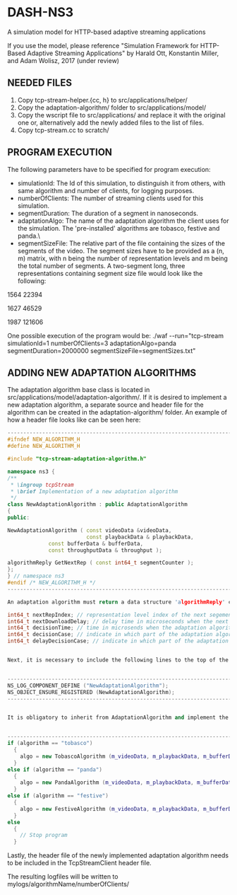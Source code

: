 # DASH-NS3
A simulation model for HTTP-based adaptive streaming applications

If you use the model, please reference "Simulation Framework for HTTP-Based Adaptive Streaming Applications" by Harald Ott, Konstantin Miller, and Adam Wolisz, 2017 (under review)

## NEEDED FILES
1. Copy tcp-stream-helper.{cc, h} to src/applications/helper/
2. Copy the adaptation-algorithm/ folder to src/applications/model/
3. Copy the wscript file to src/applications/ and replace it with the original one or, alternatively add the newly added files to the list of files.
3. Copy tcp-stream.cc to scratch/

## PROGRAM EXECUTION
The following parameters have to be specified for program execution:
- simulationId: The Id of this simulation, to distinguish it from others, with same algorithm and number of clients, for logging purposes.
- numberOfClients: The number of streaming clients used for this simulation.
- segmentDuration: The duration of a segment in nanoseconds.
- adaptationAlgo: The name of the adaptation algorithm the client uses for the simulation. The 'pre-installed' algorithms are tobasco, festive and panda.\
- segmentSizeFile: The relative part of the file containing the sizes of the segments of the video. The segment sizes have to be provided as a (n, m) matrix, with n being the number of representation levels and m being the total number of segments. A two-segment long, three representations containing segment size file would look like the following:
 
 1564 22394
 
 1627 46529
 
 1987 121606

One possible execution of the program would be:
./waf --run="tcp-stream simulationId=1 numberOfClients=3 adaptationAlgo=panda segmentDuration=2000000 segmentSizeFile=segmentSizes.txt"



## ADDING NEW ADAPTATION ALGORITHMS
The adaptation algorithm base class is located in src/applications/model/adaptation-algorithm/. If it is desired to implement a new adaptation algorithm, a separate source and header file for the algorithm can be created in the adaptation-algorithm/ folder. An example of how a header file looks like can be seen here:
```c++
--------------------------------------------------------------------------
#ifndef NEW_ALGORITHM_H
#define NEW_ALGORITHM_H

#include "tcp-stream-adaptation-algorithm.h"

namespace ns3 {
/**
 * \ingroup tcpStream
 * \brief Implementation of a new adaptation algorithm
 */
class NewAdaptationAlgorithm : public AdaptationAlgorithm
{
public:

NewAdaptationAlgorithm ( const videoData &videoData,
                         const playbackData & playbackData,
			 const bufferData & bufferData,
			 const throughputData & throughput );

algorithmReply GetNextRep ( const int64_t segmentCounter );
};
} // namespace ns3
#endif /* NEW_ALGORITHM_H */
--------------------------------------------------------------------------

An adaptation algorithm must return a data structure 'algorithmReply' containing the following members:

int64_t nextRepIndex; // representation level index of the next segement to be downloaded by the client
int64_t nextDownloadDelay; // delay time in microseconds when the next segment shall be requested from the server
int64_t decisionTime; // time in microsends when the adaptation algorithm decided which segment to download next, only for logging purposes
int64_t decisionCase; // indicate in which part of the adaptation algorithm's code the decision was made, which representation level to request next, only for logging purposes
int64_t delayDecisionCase; // indicate in which part of the adaptation algorithm's code the decision was made, how much time in microsends to wait until the segment shall be requested from server, only for logging purposes


Next, it is necessary to include the following lines to the top of the source file. 


--------------------------------------------------------------------------
NS_LOG_COMPONENT_DEFINE ("NewAdaptationAlgorithm");
NS_OBJECT_ENSURE_REGISTERED (NewAdaptationAlgorithm);
--------------------------------------------------------------------------


It is obligatory to inherit from AdaptationAlgorithm and implement the algorithmReply GetNextRep ( const int64_t segmentCounter ) function. Then, the header and source files need to be added to src/applications/wscript. Open wscript and add the files with their path, just like the other algorithm files have been added. Additionally, it is necessary to add the name of the algorithm to the if-else-if block in the TcpStreamClient::Initialise (std::string algorithm) function, just like the other implemented algorithms have been added, see the following code taken from tcp-stream-client.cc:


--------------------------------------------------------------------------
if (algorithm == "tobasco")
  {
    algo = new TobascoAlgorithm (m_videoData, m_playbackData, m_bufferData, m_throughput);
  } 
else if (algorithm == "panda")
  {
    algo = new PandaAlgorithm (m_videoData, m_playbackData, m_bufferData, m_throughput);
  }
else if (algorithm == "festive")
  {
    algo = new FestiveAlgorithm (m_videoData, m_playbackData, m_bufferData, m_throughput);
  }
else 
  {
    // Stop program
  }
```
Lastly, the header file of the newly implemented adaptation algorithm needs to be included in the TcpStreamClient header file.

The resulting logfiles will be written to mylogs/algorithmName/numberOfClients/
